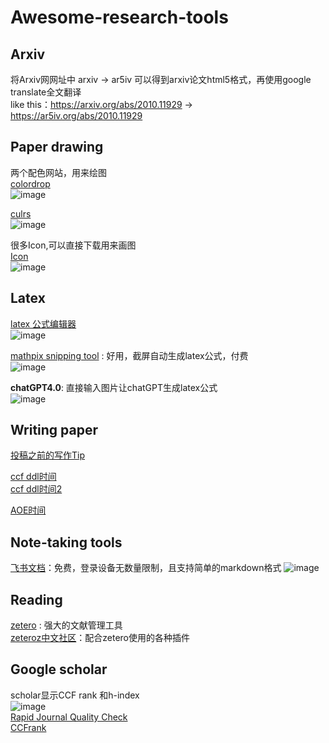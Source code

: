 # Awesome-research-tools

## Arxiv
将Arxiv网网址中 arxiv -> ar5iv 可以得到arxiv论文html5格式，再使用google translate全文翻译   
like this：https://arxiv.org/abs/2010.11929    ->   https://ar5iv.org/abs/2010.11929

## Paper drawing
两个配色网站，用来绘图     
[colordrop](https://colordrop.io/)     
![image](https://github.com/HWH-2000/Awesome-research-tools/assets/51227660/b2231511-f9fb-49cb-837b-bc9613d59b2a)

[culrs](https://culrs.com/#/)      
![image](https://github.com/HWH-2000/Awesome-research-tools/assets/51227660/a1226fad-4843-408a-b611-8d7443b8fd16)

很多Icon,可以直接下载用来画图   
[Icon](https://www.flaticon.com/search?word=like)   
![image](https://github.com/user-attachments/assets/27336690-4260-4ebd-8a81-c499bf2dd8f8)


## Latex
[latex 公式编辑器](https://www.latexlive.com/##)   
![image](https://github.com/HWH-2000/Awesome-research-tools/assets/51227660/019c2b95-d50b-42cf-99a2-f204536fce6d)   
   
[mathpix snipping tool](https://mathpix.com/snipping-tool) : 好用，截屏自动生成latex公式，付费      
![image](https://github.com/HWH-2000/Awesome-research-tools/assets/51227660/be237d3c-41c2-4505-aad9-815b3c2ff73b)   

**chatGPT4.0**: 直接输入图片让chatGPT生成latex公式      
![image](https://github.com/HWH-2000/Awesome-research-tools/assets/51227660/e14fada7-704e-44c2-8bd0-039d92e16cd1)

## Writing paper
[投稿之前的写作Tip](https://github.com/MLNLP-World/Paper-Writing-Tips)             

               
[ccf ddl时间](https://ccfddl.top/)              
[ccf ddl时间2](https://ccfddl.com/)           
                  
[AOE时间](https://time.is/Anywhere_on_Earth)                  

## Note-taking tools
[飞书文档](https://www.feishu.cn/product/docs)：免费，登录设备无数量限制，且支持简单的markdown格式
![image](https://github.com/HWH-2000/Awesome-research-tools/assets/51227660/0f23008b-33d6-4ca3-b3c2-11be70f1f71b)

## Reading
[zetero](https://www.zotero.org/) : 强大的文献管理工具     
[zeteroz中文社区](https://plugins.zotero-chinese.com/#/)：配合zetero使用的各种插件

## Google scholar
scholar显示CCF rank 和h-index      
![image](https://github.com/HWH-2000/Awesome-research-tools/assets/51227660/86b3e84b-c1bc-4a5c-bbc9-530a43c1b582)         
[Rapid Journal Quality Check](https://chromewebstore.google.com/detail/rapid-journal-quality-che/mfkbhgdamgfcifnhcdebfahkgnbkagmo)        
[CCFrank](https://chromewebstore.google.com/detail/ccfrank/pfcajmbenomfbjnbjhgbnbdjmiklnkie?hl=zh-CN)       
